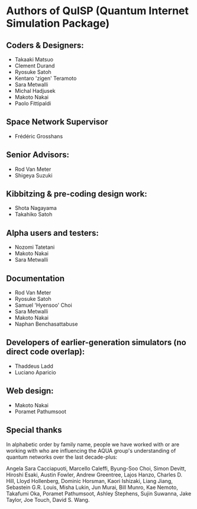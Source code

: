 # Authors of QuISP (Quantum Internet Simulation Package)

## Coders & Designers:

* Takaaki Matsuo
* Clement Durand
* Ryosuke Satoh
* Kentaro 'zigen' Teramoto
* Sara Metwalli
* Michal Hadjusek
* Makoto Nakai
* Paolo Fittipaldi

## Space Network Supervisor

* Frédéric Grosshans

## Senior Advisors:

* Rod Van Meter
* Shigeya Suzuki

## Kibbitzing & pre-coding design work:

* Shota Nagayama
* Takahiko Satoh

## Alpha users and testers:

* Nozomi Tatetani
* Makoto Nakai
* Sara Metwalli

## Documentation

* Rod Van Meter
* Ryosuke Satoh
* Samuel 'Hyensoo' Choi
* Sara Metwalli
* Makoto Nakai
* Naphan Benchasattabuse


## Developers of earlier-generation simulators (no direct code overlap):

* Thaddeus Ladd
* Luciano Aparicio

## Web design:

* Makoto Nakai
* Poramet Pathumsoot

## Special thanks

In alphabetic order by family name, people we have worked with or are
working with who are influencing the AQUA group's understanding of
quantum networks over the last decade-plus:

Angela Sara Cacciapuoti, Marcello Caleffi, Byung-Soo Choi, Simon
Devitt, Hiroshi Esaki, Austin Fowler, Andrew Greentree, Lajos Hanzo,
Charles D. Hill, Lloyd Hollenberg, Dominic Horsman, Kaori Ishizaki,
Liang Jiang, Sebastein G.R. Louis, Misha Lukin, Jun Murai, Bill Munro,
Kae Nemoto, Takafumi Oka, Poramet Pathumsoot, Ashley Stephens, Sujin
Suwanna, Jake Taylor, Joe Touch, David S. Wang.
